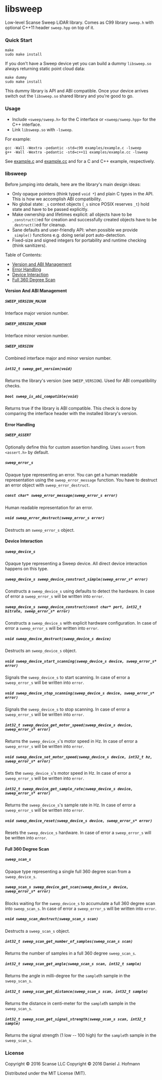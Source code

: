 # libsweep

Low-level Scanse Sweep LiDAR library. Comes as C99 library `sweep.h` with optional C++11 header `sweep.hpp` on top of it.

### Quick Start

    make
    sudo make install

If you don't have a Sweep device yet you can build a dummy `libsweep.so` always returning static point cloud data:

    make dummy
    sudo make install

This dummy library is API and ABI compatible. Once your device arrives switch out the `libsweep.so` shared library and you're good to go.

### Usage

- Include `<sweep/sweep.h>` for the C interface or `<sweep/sweep.hpp>` for the C++ interface.
- Link `libsweep.so` with `-lsweep`.

For example:

    gcc -Wall -Wextra -pedantic -std=c99 examples/example.c -lsweep
    g++ -Wall -Wextra -pedantic -std=c++11 examples/example.cc -lsweep

See [example.c](examples/example.c) and [example.cc](examples/example.cc) and for a C and C++ example, respectively.


### libsweep

Before jumping into details, here are the library's main design ideas:

- Only opaque pointers (think typed `void *`) and plain C types in the API. This is how we accomplish ABI compatibility.
- No global state: `_s` context objects (`_s` since POSIX reserves `_t`) hold state and have to be passed explicitly.
- Make ownership and lifetimes explicit: all objects have to be `_construct()`ed for creation and successfully created objects have to be `_destruct()`ed for cleanup.
- Sane defaults and user-friendly API: when possible we provide `_simple()` functions e.g. doing serial port auto-detection.
- Fixed-size and signed integers for portability and runtime checking (think sanitizers).

Table of Contents:
- [Version and ABI Management](#version-and-abi-management)
- [Error Handling](#error-handling)
- [Device Interaction](#device-interaction)
- [Full 360 Degree Scan](#full-360-degree-scan)


#### Version And ABI Management

##### `SWEEP_VERSION_MAJOR`

Interface major version number.

##### `SWEEP_VERSION_MINOR`

Interface minor version number.

##### `SWEEP_VERSION`

Combined interface major and minor version number.

##### `int32_t sweep_get_version(void)`

Returns the library's version (see `SWEEP_VERSION`).
Used for ABI compatibility checks.

##### `bool sweep_is_abi_compatible(void)`

Returns true if the library is ABI compatible.
This check is done by comparing the interface header with the installed library's version.


#### Error Handling

##### `SWEEP_ASSERT`

Optionally define this for custom assertion handling.
Uses `assert` from `<assert.h>` by default.

##### `sweep_error_s`

Opaque type representing an error.
You can get a human readable representation using the `sweep_error_message` function.
You have to destruct an error object with `sweep_error_destruct`.

##### `const char* sweep_error_message(sweep_error_s error)`

Human readable representation for an error.

##### `void sweep_error_destruct(sweep_error_s error)`

Destructs an `sweep_error_s` object.


#### Device Interaction

##### `sweep_device_s`

Opaque type representing a Sweep device.
All direct device interaction happens on this type.

##### `sweep_device_s sweep_device_construct_simple(sweep_error_s* error)`

Constructs a `sweep_device_s` using defaults to detect the hardware.
In case of error a `sweep_error_s` will be written into `error`.

##### `sweep_device_s sweep_device_construct(const char* port, int32_t bitrate, sweep_error_s* error)`

Constructs a `sweep_device_s` with explicit hardware configuration.
In case of error a `sweep_error_s` will be written into `error`.

##### `void sweep_device_destruct(sweep_device_s device)`

Destructs an `sweep_device_s` object.

##### `void sweep_device_start_scanning(sweep_device_s device, sweep_error_s* error)`

Signals the `sweep_device_s` to start scanning.
In case of error a `sweep_error_s` will be written into `error`.

##### `void sweep_device_stop_scanning(sweep_device_s device, sweep_error_s* error)`

Signals the `sweep_device_s` to stop scanning.
In case of error a `sweep_error_s` will be written into `error`.

##### `int32_t sweep_device_get_motor_speed(sweep_device_s device, sweep_error_s* error)`

Returns the `sweep_device_s`'s motor speed in Hz.
In case of error a `sweep_error_s` will be written into `error`.

##### `void sweep_device_set_motor_speed(sweep_device_s device, int32_t hz, sweep_error_s* error)`

Sets the `sweep_device_s`'s motor speed in Hz.
In case of error a `sweep_error_s` will be written into `error`.

##### `int32_t sweep_device_get_sample_rate(sweep_device_s device, sweep_error_s* error)`

Returns the `sweep_device_s`'s sample rate in Hz.
In case of error a `sweep_error_s` will be written into `error`.

##### `void sweep_device_reset(sweep_device_s device, sweep_error_s* error)`

Resets the `sweep_device_s` hardware.
In case of error a `sweep_error_s` will be written into `error`.


#### Full 360 Degree Scan

##### `sweep_scan_s`

Opaque type representing a single full 360 degree scan from a `sweep_device_s`.

##### `sweep_scan_s sweep_device_get_scan(sweep_device_s device, sweep_error_s* error)`

Blocks waiting for the `sweep_device_s` to accumulate a full 360 degree scan into `sweep_scan_s`.
In case of error a `sweep_error_s` will be written into `error`.

##### `void sweep_scan_destruct(sweep_scan_s scan)`

Destructs a `sweep_scan_s` object.

##### `int32_t sweep_scan_get_number_of_samples(sweep_scan_s scan)`

Returns the number of samples in a full 360 degree `sweep_scan_s`.

##### `int32_t sweep_scan_get_angle(sweep_scan_s scan, int32_t sample)`

Returns the angle in milli-degree for the `sample`th sample in the `sweep_scan_s`.

##### `int32_t sweep_scan_get_distance(sweep_scan_s scan, int32_t sample)`

Returns the distance in centi-meter for the `sample`th sample in the `sweep_scan_s`.

##### `int32_t sweep_scan_get_signal_strength(sweep_scan_s scan, int32_t sample)`

Returns the signal strength (1 low -- 100 high) for the `sample`th sample in the `sweep_scan_s`.


### License

Copyright © 2016 Scanse LLC
Copyright © 2016 Daniel J. Hofmann

Distributed under the MIT License (MIT).
